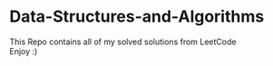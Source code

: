 # Data-Structures-and-Algorithms
This Repo contains all of my solved solutions from LeetCode <br/>
Enjoy :)








